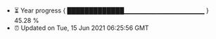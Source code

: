 - ⏳ Year progress { █████████████▁▁▁▁▁▁▁▁▁▁▁▁▁▁▁▁▁ } 45.28 %
- ⏰ Updated on Tue, 15 Jun 2021 06:25:56 GMT

